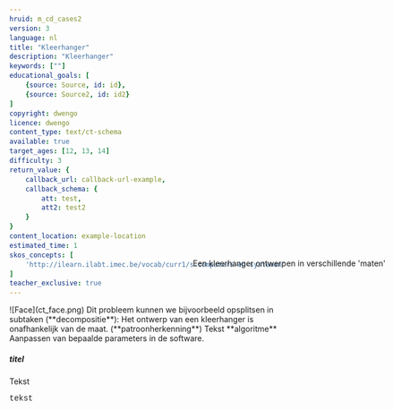 ```yaml
---
hruid: m_cd_cases2
version: 3
language: nl
title: "Kleerhanger"
description: "Kleerhanger"
keywords: [""]
educational_goals: [
    {source: Source, id: id}, 
    {source: Source2, id: id2}
]
copyright: dwengo
licence: dwengo
content_type: text/ct-schema
available: true
target_ages: [12, 13, 14]
difficulty: 3
return_value: {
    callback_url: callback-url-example,
    callback_schema: {
        att: test,
        att2: test2
    }
}
content_location: example-location
estimated_time: 1
skos_concepts: [
    'http://ilearn.ilabt.imec.be/vocab/curr1/s-computers-en-systemen'
]
teacher_exclusive: true
---
```

<context>
![Face](ct_face.png)
<div style="position:absolute;right:0px;width:40%;height:100px;margin-top:-100px;margin-right:20px">
Een kleerhanger ontwerpen in verschillende 'maten'
</div>
</context>
<decomposition>
Dit probleem kunnen we bijvoorbeeld opsplitsen in subtaken (**decompositie**):
</decomposition>
<patternRecognition>
Het ontwerp van een kleerhanger is onafhankelijk van de maat. (**patroonherkenning**)
</patternRecognition>
<abstraction>
Tekst
</abstraction>
<algorithms>
**algoritme** 
</algorithms>
<implementation>
Aanpassen van bepaalde parameters in de software.

<h5>titel</h5>
Tekst
<p style="  font-family: 'Courier New', monospace;">tekst</p>
</implementation>

